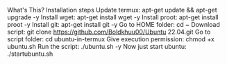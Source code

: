 What's This?
Installation steps
Update termux: apt-get update && apt-get upgrade -y
Install wget: apt-get install wget -y
Install proot: apt-get install proot -y
Install git: apt-get install git -y
Go to HOME folder: cd ~
Download script: git clone https://github.com/Boldkhuu00/Ubuntu 22.04.git
Go to script folder: cd ubuntu-in-termux
Give execution permission: chmod +x ubuntu.sh
Run the script: ./ubuntu.sh -y
Now just start ubuntu: ./startubuntu.sh
